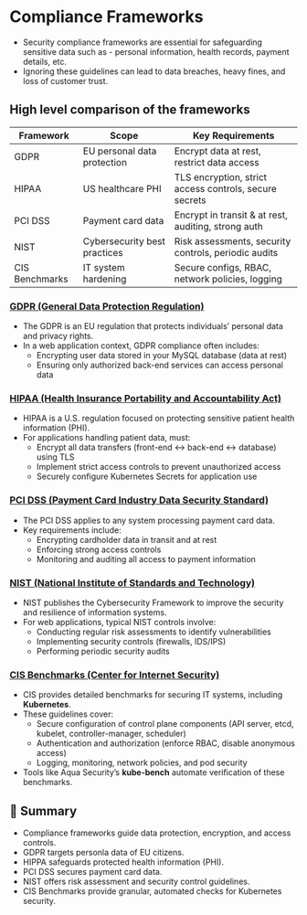 # Compliance Frameworks

- Security compliance frameworks are essential for safeguarding sensitive data such as - personal information, health records, payment details, etc.
- Ignoring these guidelines can lead to data breaches, heavy fines, and loss of customer trust.

## High level comparison of the frameworks

| Framework	| Scope | Key Requirements |
|-----------|-------|------------------|
| GDPR	    | EU personal data protection | Encrypt data at rest, restrict data access |
| HIPAA	    | US healthcare PHI | TLS encryption, strict access controls, secure secrets |
| PCI DSS   | Payment card data | Encrypt in transit & at rest, auditing, strong auth |
| NIST      | Cybersecurity best practices | Risk assessments, security controls, periodic audits | 
| CIS Benchmarks | IT system hardening | Secure configs, RBAC, network policies, logging |

### [GDPR (General Data Protection Regulation)](https://gdpr.eu/)
- The GDPR is an EU regulation that protects individuals’ personal data and privacy rights.
- In a web application context, GDPR compliance often includes:
    - Encrypting user data stored in your MySQL database (data at rest)
    - Ensuring only authorized back-end services can access personal data

### [HIPAA (Health Insurance Portability and Accountability Act)](https://www.hhs.gov/hipaa/)
- HIPAA is a U.S. regulation focused on protecting sensitive patient health information (PHI). 
- For applications handling patient data, must:
    - Encrypt all data transfers (front-end ↔ back-end ↔ database) using TLS
    - Implement strict access controls to prevent unauthorized access
    - Securely configure Kubernetes Secrets for application use

### [PCI DSS (Payment Card Industry Data Security Standard)](https://www.pcisecuritystandards.org/)
- The PCI DSS applies to any system processing payment card data. 
- Key requirements include:
    - Encrypting cardholder data in transit and at rest
    - Enforcing strong access controls
    - Monitoring and auditing all access to payment information

### [NIST (National Institute of Standards and Technology)](https://www.nist.gov/cyberframework)
- NIST publishes the Cybersecurity Framework to improve the security and resilience of information systems. 
- For web applications, typical NIST controls involve:
    - Conducting regular risk assessments to identify vulnerabilities
    - Implementing security controls (firewalls, IDS/IPS)
    - Performing periodic security audits

### [CIS Benchmarks (Center for Internet Security)](https://www.cisecurity.org/cis-benchmarks/)
- CIS provides detailed benchmarks for securing IT systems, including **Kubernetes**. 
- These guidelines cover:
    - Secure configuration of control plane components (API server, etcd, kubelet, controller-manager, scheduler)
    - Authentication and authorization (enforce RBAC, disable anonymous access)
    - Logging, monitoring, network policies, and pod security
- Tools like Aqua Security’s **kube-bench** automate verification of these benchmarks.

## 📌 Summary
- Compliance frameworks guide data protection, encryption, and access controls.
- GDPR targets personla data of EU citizens.
- HIPPA safeguards protected health information (PHI).
- PCI DSS secures payment card data.
- NIST offers risk assessment and security control guidelines.
- CIS Benchmarks provide granular, automated checks for Kubernetes security.
